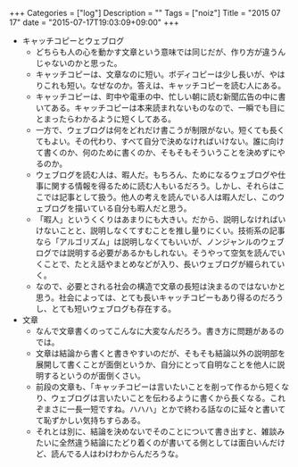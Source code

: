 +++
Categories = ["log"]
Description = ""
Tags = ["noiz"]
Title = "2015 07 17"
date = "2015-07-17T19:03:09+09:00"
+++

* キャッチコピーとウェブログ
	* どちらも人の心を動かす文章という意味では同じだが、作り方が違うんじゃないのかと思った。
	* キャッチコピーは、文章なのに短い。ボディコピーは少し長いが、やはりこれも短い。なぜなのか。答えは、キャッチコピーを読む人にある。
	* キャッチコピーは、町中や電車の中、忙しい朝に読む新聞広告の中に書いてある。キャッチコピーは本来読まれないものなので、一瞬でも目にとまったらわかるように短くしてある。
	* 一方で、ウェブログは何をどれだけ書こうが制限がない。短くても長くてもよい。その代わり、すべて自分で決めなければいけない。誰に向けて書くのか、何のために書くのか、そもそもそういうことを決めずにやるのか。
	* ウェブログを読む人は、暇人だ。もちろん、ためになるウェブログや仕事に関する情報を得るために読む人もいるだろう。しかし、それらはここでは記事として扱う。他人の考えを読んでいる人は暇人だし、このウェブログを描いている自分も暇人だと思う。
	* 「暇人」というくくりはあまりにも大きい。だから、説明しなければいけないことと、説明しなくてすむことを推し量りにくい。技術系の記事なら「アルゴリズム」は説明しなくてもいいが、ノンジャンルのウェブログでは説明する必要があるかもしれない。そうやって空気を読んでいくことで、たとえ話やまとめなどが入り、長いウェブログが綴られていく。
	* なので、必要とされる社会の構造で文章の長短は決まるのではないかと思う。社会によっては、とても長いキャッチコピーもあり得るのだろうし、とても短いウェブログも存在する。
* 文章
	* なんで文章書くのってこんなに大変なんだろう。書き方に問題があるのでは。
	* 文章は結論から書くと書きやすいのだが、そもそも結論以外の説明部を展開して書くことが面倒というか、自分にとって自明なことを他人に説明するというのが面倒くさい。
	* 前段の文章も、「キャッチコピーは言いたいことを削って作るから短くなり、ウェブログは言いたいことを伝わるように書くから長くなる。これぞまさに一長一短ですね。ハハハ」とかで終わる話なのに延々と書いてて恥ずかしい気持ちすらある。
	* それとは別に、結論を決めないでそのことについて書き出すと、雑談みたいに全然違う結論にたどり着くのが書いてる側としては面白いんだけど、読んでる人はわけわからんだろうな。